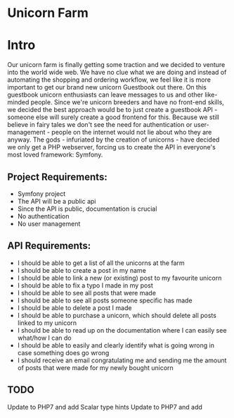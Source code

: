 # Unicorn Farm

# Intro
Our unicorn farm is finally getting some traction and we decided to venture into the world wide web. We have no clue what
we are doing and instead of automating the shopping and ordering workflow, we feel like it is more important to get our
brand new unicorn Guestbook out there. On this guestbook unicorn enthusiasts can leave messages to us and other like-minded
people. Since we're unicorn breeders and have no front-end skills, we decided the best approach would be to just create
a guestbook API - someone else will surely create a good frontend for this. Because we still believe in fairy tales we don't
see the need for authentication or user-management - people on the internet would not lie about who they are anyway. The
gods - infuriated by the creation of unicorns - have decided we only get a PHP webserver, forcing us to create the API in
everyone's most loved framework: Symfony.

## Project Requirements:
- Symfony project
- The API will be a public api
- Since the API is public, documentation is crucial
- No authentication
- No user management


## API Requirements:
- I should be able to get a list of all the unicorns at the farm
- I should be able to create a post in my name
- I should be able to link a new (or existing) post to my favourite unicorn
- I should be able to fix a typo I made in my post
- I should be able to see all posts that were made
- I should be able to see all posts someone specific has made
- I should be able to delete a post I made
- I should be able to purchase a unicorn, which should delete all posts linked to my unicorn
- I should be able to read up on the documentation where I can easily see what/how I can do
- I should be able to easily and clearly identify what is going wrong in case something does go wrong
- I should receive an email congratulating me and sending me the amount of posts that were made for my newly bought unicorn

## TODO
Update to PHP7 and add Scalar type hints
Update to PHP7 and add 
